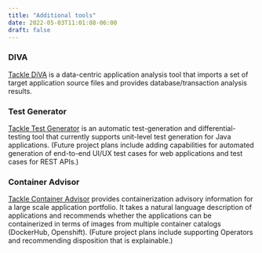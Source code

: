 ```yaml
---
title: "Additional tools"
date: 2022-05-03T11:01:08-06:00
draft: false
---
```

### DIVA
[Tackle DiVA](https://github.com/konveyor/tackle-diva) is  a data-centric application analysis tool that imports a set of target application source files and provides database/transaction analysis results.

### Test Generator
[Tackle Test Generator](https://github.com/konveyor/tackle-test-generator-cli) is an automatic test-generation and differential-testing tool that currently supports unit-level test generation for Java applications. (Future project plans include adding capabilities for automated generation of end-to-end UI/UX test cases for web applications and test cases for REST APIs.)

### Container Advisor
[Tackle Container Advisor](https://github.com/konveyor/tackle-container-advisor) provides containerization advisory information for a large scale application portfolio. It takes a natural language description of applications and recommends whether the applications can be containerized in terms of images from multiple container catalogs (DockerHub, Openshift). (Future project plans  include supporting Operators and recommending disposition that is explainable.)
